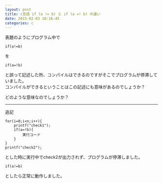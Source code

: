 ```yaml
---
layout: post
title: c言語 if (a != b) と if (a =! b) の違い
date: 2015-02-03 10:16:45
categories: c
---
```

<p>表題のようにプログラム中で</p>

<pre><code>if(a!=b)
</code></pre>

<p>を</p>

<pre><code>if(a=!b)
</code></pre>

<p>と誤って記述した所、コンパイルはできるのですがそこでプログラムが停滞していました。<br>
コンパイルができるということはこの記述にも意味があるのでしょうか？</p>

<p>どのような意味なのでしょうか？</p>

<hr>

<p>追記</p>

<pre><code>for(i=0;i&lt;n;i++){
    printf("check1");
    if(a=!b){
        実行コード
    }
}
printf("check2");
</code></pre>

<p>とした時に実行中でcheck2が出力されず、プログラムが停滞しました。</p>

<pre><code>if(a!=b)
</code></pre>

<p>としたら正常に動作しました。</p>
